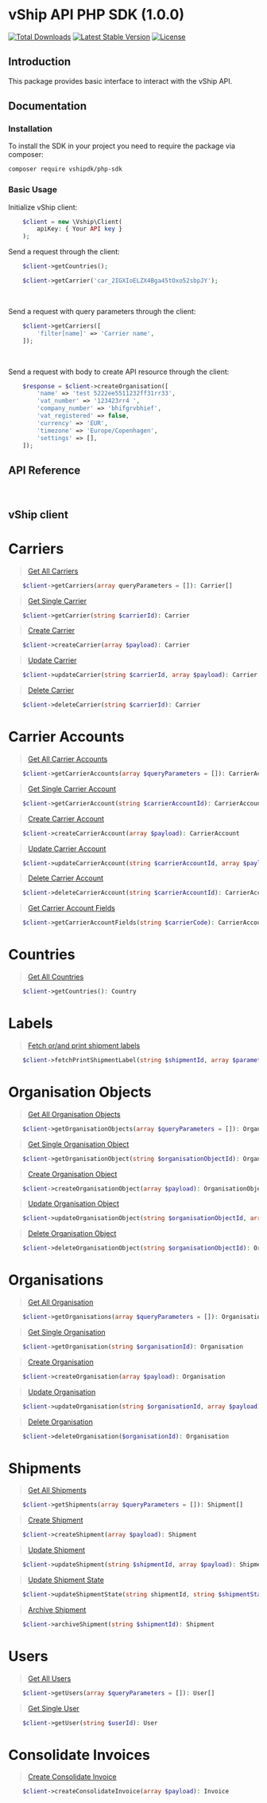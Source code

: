 # vShip API PHP SDK (1.0.0)

<a href="https://packagist.org/packages/vshipdk/php-sdk"><img src="https://img.shields.io/packagist/dt/vshipdk/php-sdk" alt="Total Downloads"></a>
<a href="https://packagist.org/packages/vshipdk/php-sdk"><img src="https://img.shields.io/packagist/v/vshipdk/php-sdk" alt="Latest Stable Version"></a>
<a href="https://packagist.org/packages/vshipdk/php-sdk"><img src="https://img.shields.io/packagist/l/vshipdk/php-sdk" alt="License"></a>

## Introduction

This package provides basic interface to interact with the vShip API.

## Documentation

### Installation

To install the SDK in your project you need to require the package via composer:

```bash
composer require vshipdk/php-sdk
```

### Basic Usage

Initialize vShip client:

```php
    $client = new \Vship\Client(
        apiKey: { Your API key }
    );
```

Send a request through the client:

```php
    $client->getCountries();

    $client->getCarrier('car_2IGXIoELZX4Bga45tOxo52sbpJY');
```

<br>

Send a request with query parameters through the client:

```php
    $client->getCarriers([
        'filter[name]' => 'Carrier name',
    ]);
```

<br>

Send a request with body to create API resource through the client:

```php
    $response = $client->createOrganisation([
        'name' => 'test 5222ee5511232ff31rr33',
        'vat_number' => '123423rr4 ',
        'company_number' => 'bhifgrvbhief',
        'vat_registered' => false,
        'currency' => 'EUR',
        'timezone' => 'Europe/Copenhagen',
        'settings' => [],
    ]);
```



## API Reference

<br>

## vShip client

# Carriers

> [Get All Carriers](https://api-dev.vship.dev/docs.html#/paths/v1-carrier/get)

```php
    $client->getCarriers(array queryParameters = []): Carrier[]
```

> [Get Single Carrier](https://api-dev.vship.dev/docs.html#/paths/v1-carrier-carrier/get)

```php
    $client->getCarrier(string $carrierId): Carrier
```

> [Create Carrier](https://api-dev.vship.dev/docs.html#/paths/v1-carrier/post)

```php
    $client->createCarrier(array $payload): Carrier
```

> [Update Carrier](https://api-dev.vship.dev/docs.html#/paths/v1-carrier-carrier/patch)

```php
    $client->updateCarrier(string $carrierId, array $payload): Carrier
```

> [Delete Carrier](https://api-dev.vship.dev/docs.html#/paths/v1-carrier-carrier/delete)

```php
    $client->deleteCarrier(string $carrierId): Carrier
```

# Carrier Accounts


> [Get All Carrier Accounts](https://api-dev.vship.dev/docs.html#/paths/v1-carrier-account/get)

```php
    $client->getCarrierAccounts(array $queryParameters = []): CarrierAccount[]
```

> [Get Single Carrier Account](https://api-dev.vship.dev/docs.html#/paths/v1-carrier-account-carrierAccount/get)

```php
    $client->getCarrierAccount(string $carrierAccountId): CarrierAccount
```

> [Create Carrier Account](https://api-dev.vship.dev/docs.html#/paths/v1-carrier-account/post)

```php
    $client->createCarrierAccount(array $payload): CarrierAccount
```

> [Update Carrier Account](https://api-dev.vship.dev/docs.html#/paths/v1-carrier-account-carrierAccount/patch)

```php
    $client->updateCarrierAccount(string $carrierAccountId, array $payload): CarrierAccount
```

> [Delete Carrier Account](https://api-dev.vship.dev/docs.html#/paths/v1-carrier-account-carrierAccount/delete)

```php
    $client->deleteCarrierAccount(string $carrierAccountId): CarrierAccount
```

> [Get Carrier Account Fields](https://api-dev.vship.dev/docs.html#/paths/v1-carrier-account-fields-carrierCode/get)

```php
    $client->getCarrierAccountFields(string $carrierCode): CarrierAccountFields
```

# Countries

> [Get All Countries](https://api-dev.vship.dev/docs.html#/paths/v1-country/get)

```php
    $client->getCountries(): Country
```

# Labels

> [Fetch or/and print shipment labels](https://api-dev.vship.dev/docs.html#/paths/v1-label-shipment/get)

```php
    $client->fetchPrintShipmentLabel(string $shipmentId, array $parameters): Label
```

# Organisation Objects

> [Get All Organisation Objects](https://api-dev.vship.dev/docs.html#/paths/v1-organisation-object/get)

```php
    $client->getOrganisationObjects(array $queryParameters = []): OrganisationObject[]
```

> [Get Single Organisation Object](https://api-dev.vship.dev/docs.html#/paths/v1-organisation-object-object/get)

```php
    $client->getOrganisationObject(string $organisationObjectId): OrganisationObject
```

> [Create Organisation Object](https://api-dev.vship.dev/docs.html#/paths/v1-organisation-object/post)

```php
    $client->createOrganisationObject(array $payload): OrganisationObject
```

> [Update Organisation Object](https://api-dev.vship.dev/docs.html#/paths/v1-organisation-object-object/patch)

```php
    $client->updateOrganisationObject(string $organisationObjectId, array $payload): OrganisationObject
```

> [Delete Organisation Object](https://api-dev.vship.dev/docs.html#/paths/v1-organisation-object-object/delete)

```php
    $client->deleteOrganisationObject(string $organisationObjectId): OrganisationObject
```

# Organisations

> [Get All Organisation](https://api-dev.vship.dev/docs.html#/paths/v1-organisation/get)

```php
    $client->getOrganisations(array $queryParameters = []): Organisation[]
```

> [Get Single Organisation](https://api-dev.vship.dev/docs.html#/paths/v1-organisation-organisation/get)

```php
    $client->getOrganisation(string $organisationId): Organisation
```

> [Create Organisation](https://api-dev.vship.dev/docs.html#/paths/v1-organisation/post)

```php
    $client->createOrganisation(array $payload): Organisation
```

> [Update Organisation](https://api-dev.vship.dev/docs.html#/paths/v1-organisation-organisation/patch)

```php
    $client->updateOrganisation(string $organisationId, array $payload): Organisation
```

> [Delete Organisation](https://api-dev.vship.dev/docs.html#/paths/v1-organisation-organisation/delete)

```php
    $client->deleteOrganisation($organisationId): Organisation
```

# Shipments

> [Get All Shipments](https://api-dev.vship.dev/docs.html#/paths/v1-shipment/get)

```php
    $client->getShipments(array $queryParameters = []): Shipment[]
```

> [Create Shipment](https://api-dev.vship.dev/docs.html#/paths/v1-shipment/post)

```php
    $client->createShipment(array $payload): Shipment
```

> [Update Shipment](https://api-dev.vship.dev/docs.html#/paths/v1-shipment-shipment/patch)

```php
    $client->updateShipment(string $shipmentId, array $payload): Shipment
```

> [Update Shipment State](https://api-dev.vship.dev/docs.html#/paths/v1-shipment-shipment--update-state--state/post)

```php
    $client->updateShipmentState(string shipmentId, string $shipmentState): Shipment
```

> [Archive Shipment](https://api-dev.vship.dev/docs.html#/paths/v1-shipment-archive-shipment/patch)

```php
    $client->archiveShipment(string $shipmentId): Shipment
```

# Users

> [Get All Users](https://api-dev.vship.dev/docs.html#/paths/v1-user/get)

```php
    $client->getUsers(array $queryParameters = []): User[]
```

> [Get Single User](https://api-dev.vship.dev/docs.html#/paths/v1-user-user/get)

```php
    $client->getUser(string $userId): User
```

# Consolidate Invoices

> [Create Consolidate Invoice](https://api-dev.vship.dev/docs.html#/paths/v1-invoices-consolidate/post)

```php
    $client->createConsolidateInvoice(array $payload): Invoice
```
